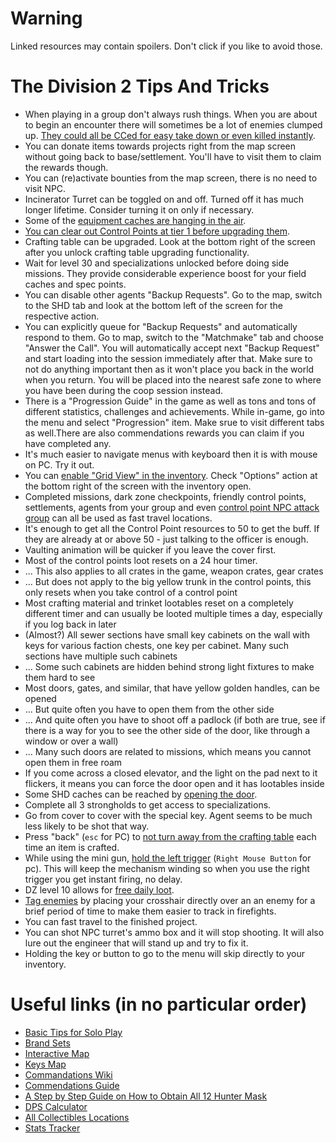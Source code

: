 # Warning

Linked resources may contain spoilers. Don't click if you like to avoid those.

# The Division 2 Tips And Tricks

* When playing in a group don't always rush things. When you are about to begin an encounter there will sometimes be a lot of enemies clumped up. [They could all be CCed for easy take down or even killed instantly](https://np.reddit.com/r/thedivision/comments/b3p8op/the_division_2_tips_and_tricks/ej1w50r/).
* You can donate items towards projects right from the map screen without going back to base/settlement. You'll have to visit them to claim the rewards though.
* You can (re)activate bounties from the map screen, there is no need to visit NPC.
* Incinerator Turret can be toggled on and off. Turned off it has much longer lifetime. Consider turning it on only if necessary.
* Some of the [equipment caches are hanging in the air](https://np.reddit.com/r/thedivision/comments/b3ibvd/location_of_24no_air_drops_orange_crates/).
* [You can clear out Control Points at tier 1 before upgrading them](https://np.reddit.com/r/thedivision/comments/b3can1/psa_you_can_clear_out_control_points_at_tier_1/).
* Crafting table can be upgraded. Look at the bottom right of the screen after you unlock crafting table upgrading functionality.
* Wait for level 30 and specializations unlocked before doing side missions. They provide considerable experience boost for your field caches and spec points.
* You can disable other agents "Backup Requests". Go to the map, switch to the SHD tab and look at the bottom left of the screen for the respective action.
* You can explicitly queue for "Backup Requests" and automatically respond to them. Go to map, switch to the "Matchmake" tab and choose "Answer the Call". You will automatically accept next "Backup Request" and start loading into the session immediately after that. Make sure to not do anything important then as it won't place you back in the world when you return. You will be placed into the nearest safe zone to where you have been during the coop session instead.
* There is a "Progression Guide" in the game as well as tons and tons of different statistics, challenges and achievements. While in-game, go into the menu and select "Progression" item. Make srue to visit different tabs as well.There are also commendations rewards you can claim if you have completed any.
* It's much easier to navigate menus with keyboard then it is with mouse on PC. Try it out.
* You can [enable "Grid View" in the inventory](https://np.reddit.com/r/thedivision/comments/b0p5ng/you_can_change_your_inventory_style_to_a_grid/). Check "Options" action at the bottom right of the screen with the inventory open.
* Completed missions, dark zone checkpoints, friendly control points, settlements, agents from your group and even [control point NPC attack group](https://np.reddit.com/r/thedivision/comments/b3y38t/a_helpful_feature_for_control_points/) can all be used as fast travel locations.
* It's enough to get all the Control Point resources to 50 to get the buff. If they are already at or above 50 - just talking to the officer is enough.
* Vaulting animation will be quicker if you leave the cover first.
* Most of the control points loot resets on a 24 hour timer.
* ... This also applies to all crates in the game, weapon crates, gear crates
* ... But does not apply to the big yellow trunk in the control points, this only resets when you take control of a control point
* Most crafting material and trinket lootables reset on a completely different timer and can usually be looted multiple times a day, especially if you log back in later
* (Almost?) All sewer sections have small key cabinets on the wall with keys for various faction chests, one key per cabinet. Many such sections have multiple such cabinets
* ... Some such cabinets are hidden behind strong light fixtures to make them hard to see
* Most doors, gates, and similar, that have yellow golden handles, can be opened
* ... But quite often you have to open them from the other side
* ... And quite often you have to shoot off a padlock (if both are true, see if there is a way for you to see the other side of the door, like through a window or over a wall)
* ... Many such doors are related to missions, which means you cannot open them in free roam
* If you come across a closed elevator, and the light on the pad next to it flickers, it means you can force the door open and it has lootables inside
* Some SHD caches can be reached by [opening the door](https://np.reddit.com/r/thedivision/comments/b3l3iv/after_30_minutes_trying_to_find_a_way_into_the/).
* Complete all 3 strongholds to get access to specializations.
* Go from cover to cover with the special key. Agent seems to be much less likely to be shot that way.
* Press "back" (`esc` for PC) to [not turn away from the crafting table](https://np.reddit.com/r/thedivision/comments/b3pj9p/after_crafting_something_please_stop_my_character/) each time an item is crafted.
* While using the mini gun, [hold the left trigger](https://np.reddit.com/r/thedivision/comments/b3rop7/control_point_minigun_tip/ej1tfz8/) (`Right Mouse Button` for pc). This will keep the mechanism winding so when you use the right trigger you get instant firing, no delay.
* DZ level 10 allows for [free daily loot](https://np.reddit.com/r/thedivision/comments/b3vng4/get_your_dark_zone_level_to_at_least_level_10_as/).
* [Tag enemies](https://np.reddit.com/r/thedivision/comments/b3rtg2/tag_enemies_to_make_them_easier_for_your_squad_to/) by placing your crosshair directly over an an enemy for a brief period of time to make them easier to track in firefights.
* You can fast travel to the finished project.
* You can shot NPC turret's ammo box and it will stop shooting. It will also lure out the engineer that will stand up and try to fix it.
* Holding the key or button to go to the menu will skip directly to your inventory.

# Useful links (in no particular order)

* [Basic Tips for Solo Play](https://np.reddit.com/r/thedivision/comments/b3nj45/basic_tips_for_solo_play/)
* [Brand Sets](https://np.reddit.com/r/thedivision/comments/b3nwva/infographic_all_of_the_division_2s_brand_sets/)
* [Interactive Map](https://division2map.com/)
* [Keys Map](https://np.reddit.com/r/thedivision/comments/b3jwp3/map_of_all_keys_w_instructions/)
* [Commandations Wiki](https://np.reddit.com/r/thedivision/comments/b3oj2n/commendation_wiki_for_the_division_2/)
* [Commendations Guide](https://np.reddit.com/r/thedivision/comments/b3onz7/commendations_2500_point_guide/)
* [A Step by Step Guide on How to Obtain All 12 Hunter Mask](https://np.reddit.com/r/thedivision/comments/b3u2ji/a_step_by_step_guide_on_how_to_obtain_all_12/)
* [DPS Calculator](https://thedivision.zone/)
* [All Collectibles Locations](https://np.reddit.com/r/thedivision/comments/b32p9a/the_division_2_all_collectibles_location_comms/)
* [Stats Tracker](https://np.reddit.com/r/thedivision/comments/b0molr/the_division_2_stats_tracker_the_first_stats_and/)
